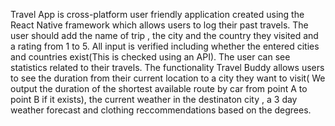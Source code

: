 Travel App is cross-platform user friendly application created using the React Native framework which allows users to log their past travels. 
The user should add the name of trip , the city and the country they visited and a rating from 1 to 5.
All input is verified including whether the entered cities and countries exist(This is checked using an API). 
The user can see statistics related to their travels. The functionality Travel Buddy allows users to see the duration from their current location to a city they want to visit( We output the duration of 
the shortest available route by car from point A to point B if it exists), the current weather in the destinaton city , a 3 day weather forecast and clothing reccommendations based on the degrees.
